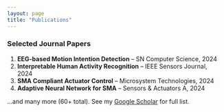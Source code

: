 ```yaml
---
layout: page
title: "Publications"
---
```


### Selected Journal Papers
1. **EEG-based Motion Intention Detection** – SN Computer Science, 2024  
2. **Interpretable Human Activity Recognition** – IEEE Sensors Journal, 2024  
3. **SMA Compliant Actuator Control** – Microsystem Technologies, 2024  
4. **Adaptive Neural Network for SMA** – Sensors & Actuators A, 2024  

...and many more (60+ total). See my [Google Scholar](https://scholar.google.com/citations?user=9hp9lw0AAAAJ&hl=en) for full list.

